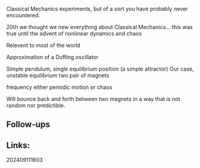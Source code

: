 Classical Mechanics experiments, but of a sort you have probably never encountered. 

20th we thought we new everything about Classical Mechanics... this was true until the advent of nonlinear dynamics and chaos

Relevent to most of the world

Approximation of a Duffing oscillator

Simple pendulum, single equilibrium position  (a simple attractor)
Our case, unstable equilibrium two pair of magnets 

frequency either periodic motion or chaos

Will bounce back and forth between two magnets in a way that is not random nor predictible. 



## Follow-ups


## Links: 



202409111603
